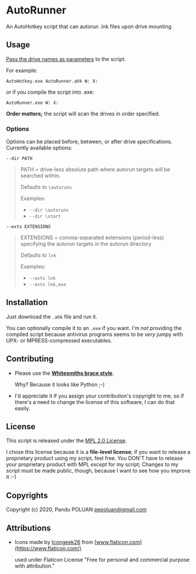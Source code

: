 # AutoRunner

An AutoHotkey script that can autorun .lnk files upon drive mounting


## Usage

[Pass the drive names as parameters](https://www.autohotkey.com/docs/Scripts.htm#cmd) to the script.

For example:

```
AutoHotkey.exe AutoRunner.ahk W: X:
```

or if you compile the script into .exe:

```
AutoRunner.exe W: X:
```

**Order matters;** the script will scan the drives in order specified.


### Options

Options can be placed before, between, or after drive specifications. Currently available options:

`--dir PATH`

> PATH = drive-less absolute path where autorun targets will be searched within.
>
> Defaults to `\autoruns`
>
> Examples:
>
> * `--dir \autoruns`
> * `--dir \start`

`--exts EXTENSIONS`

> EXTENSIONS = comma-separated extensions (period-less) specifying the autorun targets in the
> autorun directory
>
> Defaults to `lnk`
>
> Examples:
>
> * `--exts lnk`
> * `--exts lnk,exe`


## Installation

Just download the `.ahk` file and run it.

You can optionally compile it to an `.exe` if you want. I'm _not_ providing the compiled script because
antivirus programs seems to be _very_ jumpy with UPX- or MPRESS-compressed executables.


## Contributing

* Please use the [**Whitesmiths brace style**](https://en.wikipedia.org/wiki/Indentation_style#Whitesmiths_style).

  Why? Because it looks like Python ;-)

* I'd appreciate it if you assign your contribution's copyright to me, so if there's a need to change the license
  of this software, I can do that easily.


## License

This script is released under the [MPL 2.0 License](https://www.mozilla.org/en-US/MPL/2.0/).

I chose this license because it is a **file-level license**; if you want to release a proprietary product
using my script, feel free. You DON'T have to release your proprietary product with MPL _except_ for my script;
Changes to my script must be made public, though, because I want to see how you improve it :-)


## Copyrights

Copyright (c) 2020, Pandu POLUAN <pepoluan@gmail.com>


## Attributions

* Icons made by [Icongeek26](https://www.flaticon.com/authors/icongeek26) from
[www.flaticon.com](https://www.flaticon.com/)  

  used under Flaticon License "Free for personal and commercial purpose with attribution."
